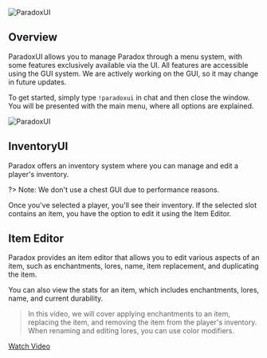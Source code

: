![ParadoxUI](https://i.imgur.com/oi5NwOp.png)

## Overview

ParadoxUI allows you to manage Paradox through a menu system, with some features exclusively available via the UI. All features are accessible using the GUI system. We are actively working on the GUI, so it may change in future updates.

To get started, simply type `!paradoxui` in chat and then close the window. You will be presented with the main menu, where all options are explained.

![ParadoxUI](https://i.imgur.com/vu9soSz.png)

## InventoryUI

Paradox offers an inventory system where you can manage and edit a player's inventory.

?> Note: We don't use a chest GUI due to performance reasons.

Once you've selected a player, you'll see their inventory. If the selected slot contains an item, you have the option to edit it using the Item Editor.

## Item Editor

Paradox provides an item editor that allows you to edit various aspects of an item, such as enchantments, lores, name, item replacement, and duplicating the item.

You can also view the stats for an item, which includes enchantments, lores, name, and current durability.

> In this video, we will cover applying enchantments to an item, replacing the item, and removing the item from the player's inventory. When renaming and editing lores, you can use color modifiers.

[Watch Video](Media/ItemEditor.mp4 ":include :type=video controls width=100%")
